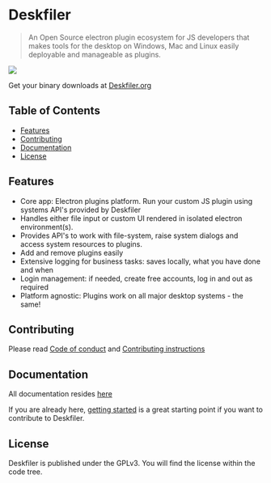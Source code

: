 # Deskfiler
<!--{h1:.massive-header.-with-tagline}-->

> An Open Source electron plugin ecosystem for JS developers that makes tools for the desktop on Windows, Mac and Linux
easily deployable and manageable as plugins.<br>

<img src="https://deskfiler.org/img/GithubHeader.jpg" style="max-width:100%;">

Get your binary downloads at [Deskfiler.org](https://www.deskfiler.org/)

## Table of Contents

* [Features](#features)
* [Contributing](#contributing)
* [Documentation](#documentation)
* [License](#license)

## Features
* Core app: Electron plugins platform. Run your custom JS plugin using systems API's provided by Deskfiler
* Handles either file input or custom UI rendered in isolated electron environment(s).
* Provides API's to work with file-system, raise system dialogs and access system resources to plugins.
* Add and remove plugins easily
* Extensive logging for business tasks: saves locally, what you have done and when
* Login management: if needed, create free accounts, log in and out as required
* Platform agnostic: Plugins work on all major desktop systems - the same!

## Contributing

Please read [Code of conduct](./docs/CODE_OF_CONDUCT.md) and [Contributing instructions](./docs/CONTRIBUTING.md)

## Documentation

All documentation resides [here](https://deskfiler.github.io/deskfiler/index.html)

If you are already here, [getting started](/getting-started/readme.md) is a great starting point if
you want to contribute to Deskfiler.

## License

Deskfiler is published under the GPLv3. You will find the license within the code tree.
